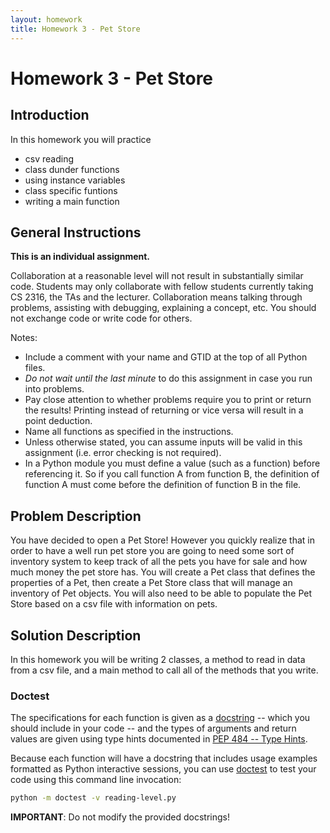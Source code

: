 ```yaml
---
layout: homework
title: Homework 3 - Pet Store
---
```


# Homework 3 - Pet Store

## Introduction

In this homework you will practice

- csv reading
- class dunder functions
- using instance variables
- class specific funtions
- writing a main function

## General Instructions

**This is an individual assignment.**

Collaboration at a reasonable level will not result in substantially similar code. Students may only collaborate with fellow students currently taking CS 2316, the TAs and the lecturer. Collaboration means talking through problems, assisting with debugging, explaining a concept, etc. You should not exchange code or write code for others.

Notes:

- Include a comment with your name and GTID at the top of all Python files.
- *Do not wait until the last minute* to do this assignment in case you run into problems.
- Pay close attention to whether problems require you to print or return the results! Printing instead of returning or vice versa will result in a point deduction.
- Name all functions as specified in the instructions.
- Unless otherwise stated, you can assume inputs will be valid in this assignment (i.e. error checking is not required).
- In a Python module you must define a value (such as a function) before referencing it. So if you call function A from function B, the definition of function A must come before the definition of function B in the file.

## Problem Description

You have decided to open a Pet Store!  However you quickly realize that in order to have a well run pet store you are going to need some sort of inventory system to keep track of all the pets you have for sale and how much money the pet store has. You will create a Pet class that defines the properties of a Pet, then create a Pet Store class that will manage an inventory of Pet objects.  You will also need to be able to populate the Pet Store based on a csv file with information on pets.  

## Solution Description

In this homework you will be writing 2 classes, a method to read in data from a csv file, and a main method to call all of the methods that you write. 

### Doctest

The specifications for each function is given as a [docstring](https://www.python.org/dev/peps/pep-0257/) -- which you should include in your code -- and the types of arguments and return values are given using type hints documented in [PEP 484 -- Type Hints](https://www.python.org/dev/peps/pep-0484/).

Because each function will have a docstring that includes usage examples formatted as Python interactive sessions, you can use [doctest](https://docs.python.org/3/library/doctest.html) to test your code using this command line invocation:


```sh
python -m doctest -v reading-level.py
```

**IMPORTANT**: Do not modify the provided docstrings!
